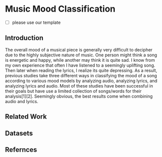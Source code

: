 # Music Mood Classification

- [ ] please use our template

## Introduction

The overall mood of a musical piece is generally very difficult to decipher due to the highly subjective nature of music. One person might think a song is energetic and happy, while another may think it is quite sad. I know from my own experience that often I have listened to a seemingly uplifting song. Then later when reading the lyrics, I realize its quite depressing. As a result, previous studies take three different ways in classifying the mood of a song according to various mood models by analyzing audio, analyzing lyrics, and analyzing lyrics and audio. Most of these studies have been successful in their goals but have use a limited collection of songs/words for their analysis[1][2]. Seemingly obvious, the best results come when combining audio and lyrics.

## Related Work

## Datasets

## Refernces
